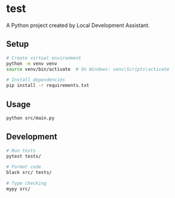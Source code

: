 # test

A Python project created by Local Development Assistant.

## Setup
```bash
# Create virtual environment
python -m venv venv
source venv/bin/activate  # On Windows: venv\Scripts\activate

# Install dependencies
pip install -r requirements.txt
```

## Usage
```bash
python src/main.py
```

## Development
```bash
# Run tests
pytest tests/

# Format code
black src/ tests/

# Type checking
mypy src/
```
